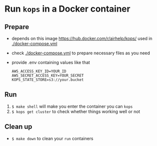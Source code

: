 # Run `kops` in a Docker container

## Prepare

- depends on this image https://hub.docker.com/r/airhelp/kops/ used in [./docker-compose.yml](./docker-compose.yml)
- check [./docker-compose.yml](./docker-compose.yml) to prepare necessary files as you need
- provide .env containing values like that

  ```
  AWS_ACCESS_KEY_ID=YOUR_ID
  AWS_SECRET_ACCESS_KEY=YOUR_SECRET
  KOPS_STATE_STORE=s3://your.bucket
  ```

## Run

1. `$ make shell` will make you enter the container you can `kops`
2. `$ kops get cluster` to check whether things working well or not

## Clean up
- `$ make down` to clean your `run` containers
